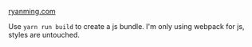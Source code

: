[ryanming.com](ryanming.com)

Use `yarn run build` to create a js bundle. I'm only using webpack for js, styles are untouched.

